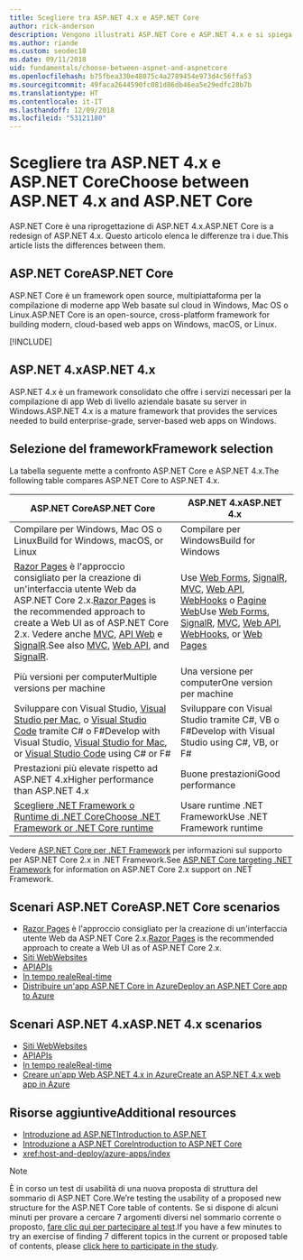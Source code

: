 ```yaml
---
title: Scegliere tra ASP.NET 4.x e ASP.NET Core
author: rick-anderson
description: Vengono illustrati ASP.NET Core e ASP.NET 4.x e si spiega come scegliere tra le due soluzioni.
ms.author: riande
ms.custom: seodec18
ms.date: 09/11/2018
uid: fundamentals/choose-between-aspnet-and-aspnetcore
ms.openlocfilehash: b75fbea330e48075c4a2789454e973d4c56ffa53
ms.sourcegitcommit: 49faca2644590fc081d86db46ea5e29edfc28b7b
ms.translationtype: HT
ms.contentlocale: it-IT
ms.lasthandoff: 12/09/2018
ms.locfileid: "53121180"
---
```

# <a name="choose-between-aspnet-4x-and-aspnet-core"></a><span data-ttu-id="b3c76-103">Scegliere tra ASP.NET 4.x e ASP.NET Core</span><span class="sxs-lookup"><span data-stu-id="b3c76-103">Choose between ASP.NET 4.x and ASP.NET Core</span></span>

<span data-ttu-id="b3c76-104">ASP.NET Core è una riprogettazione di ASP.NET 4.x.</span><span class="sxs-lookup"><span data-stu-id="b3c76-104">ASP.NET Core is a redesign of ASP.NET 4.x.</span></span> <span data-ttu-id="b3c76-105">Questo articolo elenca le differenze tra i due.</span><span class="sxs-lookup"><span data-stu-id="b3c76-105">This article lists the differences between them.</span></span>

## <a name="aspnet-core"></a><span data-ttu-id="b3c76-106">ASP.NET Core</span><span class="sxs-lookup"><span data-stu-id="b3c76-106">ASP.NET Core</span></span>

<span data-ttu-id="b3c76-107">ASP.NET Core è un framework open source, multipiattaforma per la compilazione di moderne app Web basate sul cloud in Windows, Mac OS o Linux.</span><span class="sxs-lookup"><span data-stu-id="b3c76-107">ASP.NET Core is an open-source, cross-platform framework for building modern, cloud-based web apps on Windows, macOS, or Linux.</span></span>

[!INCLUDE[](~/includes/benefits.md)]

## <a name="aspnet-4x"></a><span data-ttu-id="b3c76-108">ASP.NET 4.x</span><span class="sxs-lookup"><span data-stu-id="b3c76-108">ASP.NET 4.x</span></span>

<span data-ttu-id="b3c76-109">ASP.NET 4.x è un framework consolidato che offre i servizi necessari per la compilazione di app Web di livello aziendale basate su server in Windows.</span><span class="sxs-lookup"><span data-stu-id="b3c76-109">ASP.NET 4.x is a mature framework that provides the services needed to build enterprise-grade, server-based web apps on Windows.</span></span>

## <a name="framework-selection"></a><span data-ttu-id="b3c76-110">Selezione del framework</span><span class="sxs-lookup"><span data-stu-id="b3c76-110">Framework selection</span></span>

<span data-ttu-id="b3c76-111">La tabella seguente mette a confronto ASP.NET Core e ASP.NET 4.x.</span><span class="sxs-lookup"><span data-stu-id="b3c76-111">The following table compares ASP.NET Core to ASP.NET 4.x.</span></span>

| <span data-ttu-id="b3c76-112">ASP.NET Core</span><span class="sxs-lookup"><span data-stu-id="b3c76-112">ASP.NET Core</span></span> | <span data-ttu-id="b3c76-113">ASP.NET 4.x</span><span class="sxs-lookup"><span data-stu-id="b3c76-113">ASP.NET 4.x</span></span> |
|---|---|
|<span data-ttu-id="b3c76-114">Compilare per Windows, Mac OS o Linux</span><span class="sxs-lookup"><span data-stu-id="b3c76-114">Build for Windows, macOS, or Linux</span></span>|<span data-ttu-id="b3c76-115">Compilare per Windows</span><span class="sxs-lookup"><span data-stu-id="b3c76-115">Build for Windows</span></span>|
|<span data-ttu-id="b3c76-116">[Razor Pages](xref:razor-pages/index) è l'approccio consigliato per la creazione di un'interfaccia utente Web da ASP.NET Core 2.x.</span><span class="sxs-lookup"><span data-stu-id="b3c76-116">[Razor Pages](xref:razor-pages/index) is the recommended approach to create a Web UI as of ASP.NET Core 2.x.</span></span> <span data-ttu-id="b3c76-117">Vedere anche [MVC](xref:mvc/overview), [API Web](xref:tutorials/first-web-api) e [SignalR](xref:signalr/introduction).</span><span class="sxs-lookup"><span data-stu-id="b3c76-117">See also [MVC](xref:mvc/overview), [Web API](xref:tutorials/first-web-api), and [SignalR](xref:signalr/introduction).</span></span>|<span data-ttu-id="b3c76-118">Use [Web Forms](/aspnet/web-forms), [SignalR](/aspnet/signalr), [MVC](/aspnet/mvc), [Web API](/aspnet/web-api/), [WebHooks](/aspnet/webhooks/) o [Pagine Web](/aspnet/web-pages)</span><span class="sxs-lookup"><span data-stu-id="b3c76-118">Use [Web Forms](/aspnet/web-forms), [SignalR](/aspnet/signalr), [MVC](/aspnet/mvc), [Web API](/aspnet/web-api/), [WebHooks](/aspnet/webhooks/), or [Web Pages](/aspnet/web-pages)</span></span>|
|<span data-ttu-id="b3c76-119">Più versioni per computer</span><span class="sxs-lookup"><span data-stu-id="b3c76-119">Multiple versions per machine</span></span>|<span data-ttu-id="b3c76-120">Una versione per computer</span><span class="sxs-lookup"><span data-stu-id="b3c76-120">One version per machine</span></span>|
|<span data-ttu-id="b3c76-121">Sviluppare con Visual Studio, [Visual Studio per Mac](https://www.visualstudio.com/vs/visual-studio-mac/), o [Visual Studio Code](https://code.visualstudio.com/) tramite C# o F#</span><span class="sxs-lookup"><span data-stu-id="b3c76-121">Develop with Visual Studio, [Visual Studio for Mac](https://www.visualstudio.com/vs/visual-studio-mac/), or [Visual Studio Code](https://code.visualstudio.com/) using C# or F#</span></span>|<span data-ttu-id="b3c76-122">Sviluppare con Visual Studio tramite C#, VB o F#</span><span class="sxs-lookup"><span data-stu-id="b3c76-122">Develop with Visual Studio using C#, VB, or F#</span></span>|
|<span data-ttu-id="b3c76-123">Prestazioni più elevate rispetto ad ASP.NET 4.x</span><span class="sxs-lookup"><span data-stu-id="b3c76-123">Higher performance than ASP.NET 4.x</span></span>|<span data-ttu-id="b3c76-124">Buone prestazioni</span><span class="sxs-lookup"><span data-stu-id="b3c76-124">Good performance</span></span>|
|[<span data-ttu-id="b3c76-125">Scegliere .NET Framework o Runtime di .NET Core</span><span class="sxs-lookup"><span data-stu-id="b3c76-125">Choose .NET Framework or .NET Core runtime</span></span>](/dotnet/standard/choosing-core-framework-server)|<span data-ttu-id="b3c76-126">Usare runtime .NET Framework</span><span class="sxs-lookup"><span data-stu-id="b3c76-126">Use .NET Framework runtime</span></span>|

<span data-ttu-id="b3c76-127">Vedere [ASP.NET Core per .NET Framework](xref:index#target-framework) per informazioni sul supporto per ASP.NET Core 2.x in .NET Framework.</span><span class="sxs-lookup"><span data-stu-id="b3c76-127">See [ASP.NET Core targeting .NET Framework](xref:index#target-framework) for information on ASP.NET Core 2.x support on .NET Framework.</span></span>

## <a name="aspnet-core-scenarios"></a><span data-ttu-id="b3c76-128">Scenari ASP.NET Core</span><span class="sxs-lookup"><span data-stu-id="b3c76-128">ASP.NET Core scenarios</span></span>

* <span data-ttu-id="b3c76-129">[Razor Pages](xref:razor-pages/index) è l'approccio consigliato per la creazione di un'interfaccia utente Web da ASP.NET Core 2.x.</span><span class="sxs-lookup"><span data-stu-id="b3c76-129">[Razor Pages](xref:razor-pages/index) is the recommended approach to create a Web UI as of ASP.NET Core 2.x.</span></span>
* [<span data-ttu-id="b3c76-130">Siti Web</span><span class="sxs-lookup"><span data-stu-id="b3c76-130">Websites</span></span>](xref:tutorials/first-mvc-app/index)
* [<span data-ttu-id="b3c76-131">API</span><span class="sxs-lookup"><span data-stu-id="b3c76-131">APIs</span></span>](xref:tutorials/first-web-api)
* [<span data-ttu-id="b3c76-132">In tempo reale</span><span class="sxs-lookup"><span data-stu-id="b3c76-132">Real-time</span></span>](xref:signalr/index)
* [<span data-ttu-id="b3c76-133">Distribuire un'app ASP.NET Core in Azure</span><span class="sxs-lookup"><span data-stu-id="b3c76-133">Deploy an ASP.NET Core app to Azure</span></span>](/azure/app-service/app-service-web-get-started-dotnet)

## <a name="aspnet-4x-scenarios"></a><span data-ttu-id="b3c76-134">Scenari ASP.NET 4.x</span><span class="sxs-lookup"><span data-stu-id="b3c76-134">ASP.NET 4.x scenarios</span></span>

* [<span data-ttu-id="b3c76-135">Siti Web</span><span class="sxs-lookup"><span data-stu-id="b3c76-135">Websites</span></span>](/aspnet/mvc)
* [<span data-ttu-id="b3c76-136">API</span><span class="sxs-lookup"><span data-stu-id="b3c76-136">APIs</span></span>](/aspnet/web-api)
* [<span data-ttu-id="b3c76-137">In tempo reale</span><span class="sxs-lookup"><span data-stu-id="b3c76-137">Real-time</span></span>](/aspnet/signalr)
* [<span data-ttu-id="b3c76-138">Creare un'app Web ASP.NET 4.x in Azure</span><span class="sxs-lookup"><span data-stu-id="b3c76-138">Create an ASP.NET 4.x web app in Azure</span></span>](/azure/app-service/app-service-web-get-started-dotnet-framework)

## <a name="additional-resources"></a><span data-ttu-id="b3c76-139">Risorse aggiuntive</span><span class="sxs-lookup"><span data-stu-id="b3c76-139">Additional resources</span></span>

* [<span data-ttu-id="b3c76-140">Introduzione ad ASP.NET</span><span class="sxs-lookup"><span data-stu-id="b3c76-140">Introduction to ASP.NET</span></span>](/aspnet/overview)
* [<span data-ttu-id="b3c76-141">Introduzione a ASP.NET Core</span><span class="sxs-lookup"><span data-stu-id="b3c76-141">Introduction to ASP.NET Core</span></span>](xref:index)
* <xref:host-and-deploy/azure-apps/index>

> [!NOTE]
> <span data-ttu-id="b3c76-142">È in corso un test di usabilità di una nuova proposta di struttura del sommario di ASP.NET Core.</span><span class="sxs-lookup"><span data-stu-id="b3c76-142">We’re testing the usability of a proposed new structure for the ASP.NET Core table of contents.</span></span>  <span data-ttu-id="b3c76-143">Se si dispone di alcuni minuti per provare a cercare 7 argomenti diversi nel sommario corrente o proposto, [fare clic qui per partecipare al test](https://dpk4xbh5.optimalworkshop.com/treejack/aa11wn82).</span><span class="sxs-lookup"><span data-stu-id="b3c76-143">If you have a few minutes to try an exercise of finding 7 different topics in the current or proposed table of contents, please [click here to participate in the study](https://dpk4xbh5.optimalworkshop.com/treejack/aa11wn82).</span></span>

